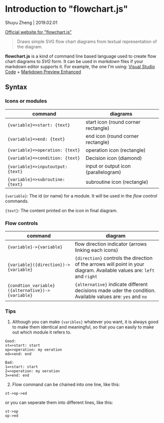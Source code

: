 # Introduction to "flowchart.js"

Shuyu Zheng | 2019.02.01

[Official website for "flowchart.js"](http://flowchart.js.org/)

> Draws simple SVG flow chart diagrams from textual representation of the diagram.

**flowchart.js** is a kind of command line based language used to create flow chart diagrams to _SVG_ form. It can be used in _markdown_ files if your markdown editor supports it. For example, the one I'm using: [Visual Studio Code](https://marketplace.visualstudio.com/vscode) +
[Markdown Preview Enhanced](https://shd101wyy.github.io/markdown-preview-enhanced/#/)

## Syntax

### Icons or modules

| command  |  diagrams |
| --- | --- |
| `{variable}=>start: {text}` |  start icon (round corner rectangle) |
| `{variable}=>end: {text}` | end icon (round corner rectangle) |
| `{variable}=>operation: {text}` | operation icon (rectangle) |
| `{variable}=>condition: {text}` | Decision icon (diamond) |
| `{variable}=>inputoutput: {text}` | input or output icon (parallelogram)|
| `{variable}=>subroutine: {text}` | subroutine icon (rectangle) |

`{variable}`: The id (or name) for a module. It will be used in the _flow control_ commands.

`{text}`: The content printed on the icon in final diagram.

### Flow controls

| command | diagram |
| --- | --- |
| `{variable}->{variable}` | flow direction indicator (arrows linking each icons)|
| `{variable}({direction})->{variable}` | `{direction}` controls the direction of the arrows will point in your diagram. Available values are: `left` and `right` |
| `{condtion_variable}({alternative})->{variable}` | `{alternative}` indicate different decisions made uder the condition. Available values are: `yes` and `no` |


### Tips

1. Although you can make `{varibles}` whatever you want, it is always good to make them identical and meaningful, so that you can easily to make out which module it refers to.

```
Good:
st=>start: start
op=>operation: my oeration
ed=>end: end

Bad:
1=>start: start
2=>operation: my oeration
3=>end: end
```

2. Flow command can be chained into one line, like this:

```
st->op->ed
```

or you can seperate them into different lines, like this:

```
st->op
op->ed
```
